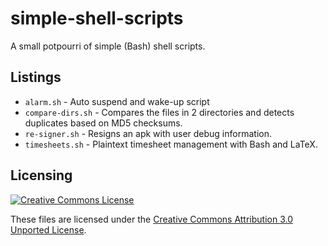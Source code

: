 # simple-shell-scripts
A small potpourri of simple (Bash) shell scripts.

## Listings
+ `alarm.sh` - Auto suspend and wake-up script
+ `compare-dirs.sh` - Compares the files in 2 directories and detects
duplicates based on MD5 checksums.
+ `re-signer.sh` - Resigns an apk with user debug information.
+ `timesheets.sh` - Plaintext timesheet management with Bash and LaTeX.

## Licensing
[![Creative Commons License](
    http://i.creativecommons.org/l/by/3.0/88x31.png)](
    http://creativecommons.org/licenses/by/3.0/deed.en_US)
    
These files are licensed under the [Creative Commons Attribution 3.0
Unported License](http://creativecommons.org/licenses/by/3.0/deed.en_US).
